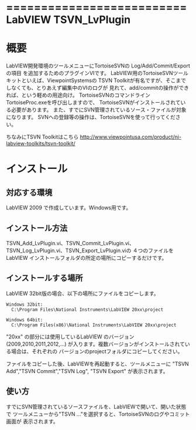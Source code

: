 ==========================
LabVIEW TSVN_LvPlugin
==========================

# 概要
  LabVIEW開発環境のツールメニューにTortoiseSVNの Log/Add/Commit/Export の項目
を追加するためのプラグインVIです。
  LabVIEW用のTortoiseSVNツールキットといえば、ViewpointSystemsの
TSVN Toolkitが有名ですが、そこまでしなくても、とりあえず編集中のVIのログが
見れて、add/commitの操作ができれば、という軽めの用途向け。
  TortoiseSVNのコマンドラインTortoiseProc.exeを呼び出しますので、
TortoiseSVNがインストールされている必要があります。
  また、すでにSVN管理されているソース・ファイルが対象になります。
SVNへの登録等の操作は、TortoiseSVNを使って行ってください。

ちなみにTSVN Toolkitはこちら
  http://www.viewpointusa.com/product/ni-labview-toolkits/tsvn-toolkit/

# インストール

## 対応する環境
  LabVIEW 2009 で作成しています。Windows用です。

## インストール方法
  TSVN_Add_LvPlugin.vi、TSVN_Commit_LvPlugin.vi、TSVN_Log_LvPlugin.vi、TSVN_Export_LvPlugin.viの
４つのファイルを LabVIEW インストールフォルダの所定の場所にコピーするだけです。

## インストールする場所
LabVIEW 32bit版の場合、以下の場所にファイルをコピーします。


    Windows 32bit:
      C:\Program Files\National Instruments\LabVIEW 20xx\project

    Windows 64bit:
      C:\Program Files(x86)\National Instruments\LabVIEW 20xx\project

  "20xx" の部分には使用しているLabVIEW のバージョン(2009,2010,2011,2012,...)
が入ります。複数バージョンがインストールされている場合は、それぞれの
バージョンのprojectフォルダにコピーしてください。

  ファイルをコピーした後、LabVIEWを再起動すると、ツールメニューに
"TSVN Add","TSVN Commit","TSVN Log", "TSVN Export" が表示されます。

## 使い方
  すでにSVN管理されているソースファイルを、LabVIEWで開いて、開いた状態で
ツールメニューから"TSVN ..."を選択すると、TortoiseSVNのログやコミット画面が
表示されます。

